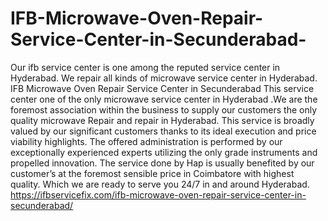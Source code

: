 # IFB-Microwave-Oven-Repair-Service-Center-in-Secunderabad-
Our ifb service center is one among the reputed service center in Hyderabad. We repair all kinds of microwave service center in Hyderabad. IFB Microwave Oven Repair Service Center in Secunderabad This service center one of the only microwave service center in Hyderabad .We are the foremost association within the business to supply our customers the only quality microwave Repair and repair in Hyderabad. This service is broadly valued by our significant customers thanks to its ideal execution and price viability highlights. The offered administration is performed by our exceptionally experienced experts utilizing the only grade instruments and propelled innovation. The service done by Hap is usually benefited by our customer’s at the foremost sensible price in Coimbatore with highest quality. Which we are ready to serve you 24/7 in and around Hyderabad. https://ifbservicefix.com/ifb-microwave-oven-repair-service-center-in-secunderabad/
